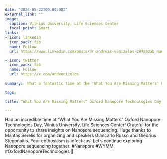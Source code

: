 ```yaml
---
date: "2024-05-22T00:00:00Z"
external_link: ""
image:
  caption: Vilnius University, Life Sciences Center
  focal_point: Smart
links:
- icon: linkedin
  icon_pack: fab
  name: Follow
  url: https://www.linkedin.com/posts/dr-andreas-venizelos-297802ab_nanopore-wymm-oxfordnanoporetechnologies-activity-7188549362732478465-_ZFD?utm_source=share&utm_medium=member_desktop
  
- icon: twitter
  icon_pack: fab
  name: Follow
  url: https://x.com/andvenizelos
  
summary:  What a fantastic time at the 'What You Are Missing Matters' Oxford Nanopore Technologies Day at Vilnius University, Life Sciences Center! Let's keep exploring Nanopore sequencing! #Nanopore #WYMM #OxfordNanoporeTechnologies 🧬

tags:

title: “What You Are Missing Matters” Oxford Nanopore Technologies Day, Vilnius University

---
```


Had an incredible time at “What You Are Missing Matters” Oxford Nanopore Technologies Day, Vilnius University, Life Sciences Center! Grateful for the opportunity to share insights on Nanopore sequencing. Huge thanks to Mantas Šerelis for organizing and speakers Giancarlo Russo and Giedrius Steponaitis. Your enthusiasm is infectious! Let’s continue exploring Nanopore sequencing together. #Nanopore #WYMM #OxfordNanoporeTechnologies 🧬